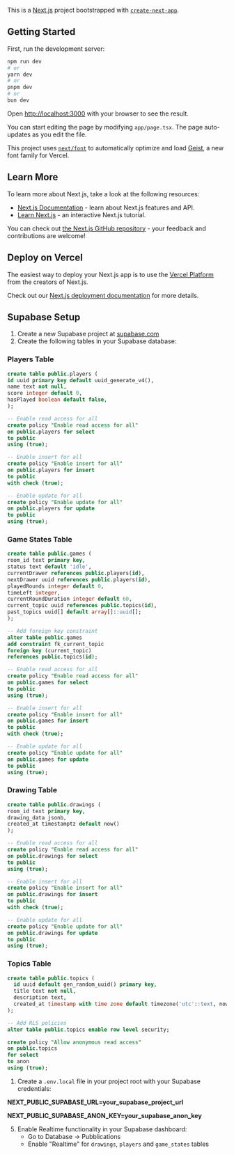 This is a [Next.js](https://nextjs.org) project bootstrapped with [`create-next-app`](https://nextjs.org/docs/app/api-reference/cli/create-next-app).

## Getting Started

First, run the development server:

```bash
npm run dev
# or
yarn dev
# or
pnpm dev
# or
bun dev
```

Open [http://localhost:3000](http://localhost:3000) with your browser to see the result.

You can start editing the page by modifying `app/page.tsx`. The page auto-updates as you edit the file.

This project uses [`next/font`](https://nextjs.org/docs/app/building-your-application/optimizing/fonts) to automatically optimize and load [Geist](https://vercel.com/font), a new font family for Vercel.

## Learn More

To learn more about Next.js, take a look at the following resources:

- [Next.js Documentation](https://nextjs.org/docs) - learn about Next.js features and API.
- [Learn Next.js](https://nextjs.org/learn) - an interactive Next.js tutorial.

You can check out [the Next.js GitHub repository](https://github.com/vercel/next.js) - your feedback and contributions are welcome!

## Deploy on Vercel

The easiest way to deploy your Next.js app is to use the [Vercel Platform](https://vercel.com/new?utm_medium=default-template&filter=next.js&utm_source=create-next-app&utm_campaign=create-next-app-readme) from the creators of Next.js.

Check out our [Next.js deployment documentation](https://nextjs.org/docs/app/building-your-application/deploying) for more details.

## Supabase Setup

1. Create a new Supabase project at [supabase.com](https://supabase.com)
2. Create the following tables in your Supabase database:

### Players Table

```sql
create table public.players (
id uuid primary key default uuid_generate_v4(),
name text not null,
score integer default 0,
hasPlayed boolean default false,
);

-- Enable read access for all
create policy "Enable read access for all"
on public.players for select
to public
using (true);

-- Enable insert for all
create policy "Enable insert for all"
on public.players for insert
to public
with check (true);

-- Enable update for all
create policy "Enable update for all"
on public.players for update
to public
using (true);
```

### Game States Table

```sql
create table public.games (
room_id text primary key,
status text default 'idle',
currentDrawer references public.players(id),
nextDrawer uuid references public.players(id),
playedRounds integer default 0,
timeLeft integer,
currentRoundDuration integer default 60,
current_topic uuid references public.topics(id),
past_topics uuid[] default array[]::uuid[];
);

-- Add foreign key constraint
alter table public.games
add constraint fk_current_topic
foreign key (current_topic)
references public.topics(id);

-- Enable read access for all
create policy "Enable read access for all"
on public.games for select
to public
using (true);

-- Enable insert for all
create policy "Enable insert for all"
on public.games for insert
to public
with check (true);

-- Enable update for all
create policy "Enable update for all"
on public.games for update
to public
using (true);
```

### Drawing Table

```sql
create table public.drawings (
room_id text primary key,
drawing_data jsonb,
created_at timestamptz default now()
);

-- Enable read access for all
create policy "Enable read access for all"
on public.drawings for select
to public
using (true);

-- Enable insert for all
create policy "Enable insert for all"
on public.drawings for insert
to public
with check (true);

-- Enable update for all
create policy "Enable update for all"
on public.drawings for update
to public
using (true);
```

### Topics Table

```sql
create table public.topics (
  id uuid default gen_random_uuid() primary key,
  title text not null,
  description text,
  created_at timestamp with time zone default timezone('utc'::text, now()) not null
);

-- Add RLS policies
alter table public.topics enable row level security;

create policy "Allow anonymous read access"
on public.topics
for select
to anon
using (true);
```

1. Create a `.env.local` file in your project root with your Supabase credentials:

**NEXT_PUBLIC_SUPABASE_URL=your_supabase_project_url**

**NEXT_PUBLIC_SUPABASE_ANON_KEY=your_supabase_anon_key**

5. Enable Realtime functionality in your Supabase dashboard:
   - Go to Database → Pubblications
   - Enable "Realtime" for `drawings`, `players` and `game_states` tables
